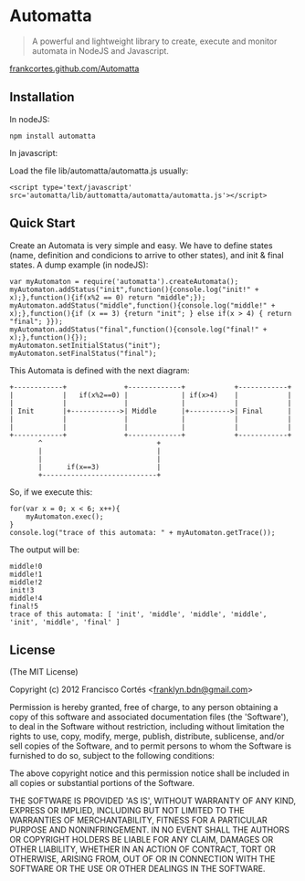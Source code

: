 
# Automatta

 > A powerful and lightweight library to create, execute and monitor automata in NodeJS and Javascript.

[frankcortes.github.com/Automatta](https://frankcortes.github.com/Automatta)

## Installation

In nodeJS:

    npm install automatta

In javascript:

Load the file lib/automatta/automatta.js usually:

    <script type='text/javascript' src='automatta/lib/auttomatta/automatta/automatta.js'></script>
 
	
## Quick Start
	
Create an Automata is very simple and easy. We have to define states (name, definition and condicions to arrive to other states), and  init & final states. A dump example (in nodeJS):
   
    var myAutomaton = require('automatta').createAutomata();
    myAutomaton.addStatus("init",function(){console.log("init!" + x);},function(){if(x%2 == 0) return "middle";});
    myAutomaton.addStatus("middle",function(){console.log("middle!" + x);},function(){if (x == 3) {return "init"; } else if(x > 4) { return "final"; }});
    myAutomaton.addStatus("final",function(){console.log("final!" + x);},function(){});
    myAutomaton.setInitialStatus("init");
    myAutomaton.setFinalStatus("final");
	
This Automata is defined with the next diagram:

    +------------+              +-------------+            +------------+
    |            |   if(x%2==0) |             | if(x>4)    |            |
    |            |              |             |            |            |
    | Init       |+------------>| Middle      |+---------->| Final      |
    |            |              |             |            |            |
    |            |              |             |            |            |
    +------------+              +-------------+            +------------+
           ^                            +
           |                            |
           |                            |
           |      if(x==3)              |
           +----------------------------+
	
So, if we execute this:


    for(var x = 0; x < 6; x++){
		myAutomaton.exec();
    }
    console.log("trace of this automata: " + myAutomaton.getTrace());

The output will be:
	
	middle!0
    middle!1
    middle!2
    init!3
    middle!4
    final!5
    trace of this automata: [ 'init', 'middle', 'middle', 'middle', 'init', 'middle', 'final' ]
	

## License 

(The MIT License)

Copyright (c) 2012 Francisco Cort&eacute;s &lt;franklyn.bdn@gmail.com&gt;

Permission is hereby granted, free of charge, to any person obtaining
a copy of this software and associated documentation files (the
'Software'), to deal in the Software without restriction, including
without limitation the rights to use, copy, modify, merge, publish,
distribute, sublicense, and/or sell copies of the Software, and to
permit persons to whom the Software is furnished to do so, subject to
the following conditions:

The above copyright notice and this permission notice shall be
included in all copies or substantial portions of the Software.

THE SOFTWARE IS PROVIDED 'AS IS', WITHOUT WARRANTY OF ANY KIND,
EXPRESS OR IMPLIED, INCLUDING BUT NOT LIMITED TO THE WARRANTIES OF
MERCHANTABILITY, FITNESS FOR A PARTICULAR PURPOSE AND NONINFRINGEMENT.
IN NO EVENT SHALL THE AUTHORS OR COPYRIGHT HOLDERS BE LIABLE FOR ANY
CLAIM, DAMAGES OR OTHER LIABILITY, WHETHER IN AN ACTION OF CONTRACT,
TORT OR OTHERWISE, ARISING FROM, OUT OF OR IN CONNECTION WITH THE
SOFTWARE OR THE USE OR OTHER DEALINGS IN THE SOFTWARE.